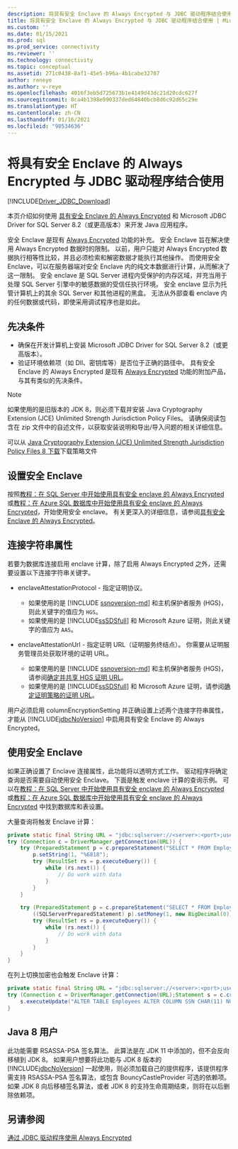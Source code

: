 ```yaml
---
description: 将具有安全 Enclave 的 Always Encrypted 与 JDBC 驱动程序结合使用
title: 将具有安全 Enclave 的 Always Encrypted 与 JDBC 驱动程序结合使用 | Microsoft Docs
ms.custom: ''
ms.date: 01/15/2021
ms.prod: sql
ms.prod_service: connectivity
ms.reviewer: ''
ms.technology: connectivity
ms.topic: conceptual
ms.assetid: 271c0438-8af1-45e5-b96a-4b1cabe32707
author: reneye
ms.author: v-reye
ms.openlocfilehash: 4016f3eb5d725673b1e4149d43dc21d20cdc627f
ms.sourcegitcommit: 8ca4b1398e090337ded64840bcb8d6c92d65c29e
ms.translationtype: HT
ms.contentlocale: zh-CN
ms.lasthandoff: 01/16/2021
ms.locfileid: "98534636"
---
```

# <a name="using-always-encrypted-with-secure-enclaves-with-the-jdbc-driver"></a>将具有安全 Enclave 的 Always Encrypted 与 JDBC 驱动程序结合使用
[!INCLUDE[Driver_JDBC_Download](../../includes/driver_jdbc_download.md)]

本页介绍如何使用 [具有安全 Enclave 的 Always Encrypted](../../relational-databases/security/encryption/always-encrypted-enclaves.md) 和 Microsoft JDBC Driver for SQL Server 8.2（或更高版本）来开发 Java 应用程序。

安全 Enclave 是现有 [Always Encrypted](../../relational-databases/security/encryption/always-encrypted-database-engine.md) 功能的补充。 安全 Enclave 旨在解决使用 Always Encrypted 数据时的限制。 以前，用户只能对 Always Encrypted 数据执行相等性比较，并且必须检索和解密数据才能执行其他操作。 而使用安全 Enclave，可以在服务器端对安全 Enclave 内的纯文本数据进行计算，从而解决了这一限制。 安全 enclave 是 SQL Server 进程内受保护的内存区域，并充当用于处理 SQL Server 引擎中的敏感数据的受信任执行环境。 安全 enclave 显示为托管计算机上的其余 SQL Server 和其他进程的黑盒。 无法从外部查看 enclave 内的任何数据或代码，即使采用调试程序也是如此。

## <a name="prerequisites"></a>先决条件
- 确保在开发计算机上安装 Microsoft JDBC Driver for SQL Server 8.2（或更高版本）。
- 验证环境依赖项（如 Dll、密钥库等）是否位于正确的路径中。 具有安全 Enclave 的 Always Encrypted 是现有 [Always Encrypted](../../connect/jdbc/using-always-encrypted-with-the-jdbc-driver.md) 功能的附加产品，与其有类似的先决条件。

> [!Note]
> 如果使用的是旧版本的 JDK 8，则必须下载并安装 Java Cryptography Extension (JCE) Unlimited Strength Jurisdiction Policy Files。 请确保阅读包含在 zip 文件中的自述文件，以获取安装说明和导出/导入问题的相关详细信息。  
>
> 可以从 [Java Cryptography Extension (JCE) Unlimited Strength Jurisdiction Policy Files 8 下载](https://www.oracle.com/technetwork/java/javase/downloads/jce8-download-2133166.html)下载策略文件

## <a name="setting-up-secure-enclaves"></a>设置安全 Enclave
按照[教程：在 SQL Server 中开始使用具有安全 enclave 的 Always Encrypted](../../relational-databases/security/tutorial-getting-started-with-always-encrypted-enclaves.md) 或[教程：在 Azure SQL 数据库中开始使用具有安全 enclave 的 Always Encrypted](/azure/azure-sql/database/always-encrypted-enclaves-getting-started)，开始使用安全 enclave。 有关更深入的详细信息，请参阅[具有安全 Enclave 的 Always Encrypted](../../relational-databases/security/encryption/always-encrypted-enclaves.md)。

## <a name="connection-string-properties"></a>连接字符串属性

若要为数据库连接启用 enclave 计算，除了启用 Always Encrypted 之外，还需要设置以下连接字符串关键字。

- enclaveAttestationProtocol - 指定证明协议。 
  - 如果使用的是 [!INCLUDE [ssnoversion-md](../../includes/ssnoversion-md.md)] 和主机保护者服务 (HGS)，则此关键字的值应为 `HGS`。
  - 如果使用的是 [!INCLUDE[ssSDSfull](../../includes/sssdsfull-md.md)] 和 Microsoft Azure 证明，则此关键字的值应为 `AAS`。

- enclaveAttestationUrl - 指定证明 URL（证明服务终结点）。 你需要从证明服务管理员处获取环境的证明 URL。
  - 如果使用的是 [!INCLUDE [ssnoversion-md](../../includes/ssnoversion-md.md)] 和主机保护者服务 (HGS)，请参阅[确定并共享 HGS 证明 URL](../../relational-databases/security/encryption/always-encrypted-enclaves-host-guardian-service-deploy.md#step-6-determine-and-share-the-hgs-attestation-url)。
  - 如果使用的是 [!INCLUDE[ssSDSfull](../../includes/sssdsfull-md.md)] 和 Microsoft Azure 证明，请参阅[确定证明策略的证明 URL](/azure-sql/database/always-encrypted-enclaves-configure-attestation#determine-the-attestation-url-for-your-attestation-policy)。

用户必须启用 columnEncryptionSetting 并正确设置上述两个连接字符串属性，才能从 [!INCLUDE[jdbcNoVersion](../../includes/jdbcnoversion_md.md)] 中启用具有安全 Enclave 的 Always Encrypted。

## <a name="working-with-secure-enclaves"></a>使用安全 Enclave
如果正确设置了 Enclave 连接属性，此功能将以透明方式工作。 驱动程序将确定查询是否需要自动使用安全 Enclave。 下面是触发 enclave 计算的查询示例。 可以在[教程：在 SQL Server 中开始使用具有安全 enclave 的 Always Encrypted](../../relational-databases/security/tutorial-getting-started-with-always-encrypted-enclaves.md) 或[教程：在 Azure SQL 数据库中开始使用具有安全 enclave 的 Always Encrypted](/azure/azure-sql/database/always-encrypted-enclaves-getting-started) 中找到数据库和表设置。


大量查询将触发 Enclave 计算：
```java
private static final String URL = "jdbc:sqlserver://<server>:<port>;user=<username>;password=<password>;databaseName=ContosoHR;columnEncryptionSetting=enabled;enclaveAttestationUrl=<attestation-url>;enclaveAttestationProtocol=<attestation-protocol>;";
try (Connection c = DriverManager.getConnection(URL)) {
    try (PreparedStatement p = c.prepareStatement("SELECT * FROM Employees WHERE SSN LIKE ?")) {
        p.setString(1, "%6818");
        try (ResultSet rs = p.executeQuery()) {
            while (rs.next()) {
                // Do work with data
            }
        }
    }
    
    try (PreparedStatement p = c.prepareStatement("SELECT * FROM Employees WHERE SALARY > ?")) {
        ((SQLServerPreparedStatement) p).setMoney(1, new BigDecimal(0));
        try (ResultSet rs = p.executeQuery()) {
            while (rs.next()) {
                // Do work with data
            }
        }
    }
}
```

在列上切换加密也会触发 Enclave 计算：
```java
private static final String URL = "jdbc:sqlserver://<server>:<port>;user=<username>;password=<password>;databaseName=ContosoHR;columnEncryptionSetting=enabled;enclaveAttestationUrl=<attestation-url>;enclaveAttestationProtocol=<attestation-protocol>;";
try (Connection c = DriverManager.getConnection(URL);Statement s = c.createStatement()) {
    s.executeUpdate("ALTER TABLE Employees ALTER COLUMN SSN CHAR(11) NULL WITH (ONLINE = ON)");
}
```

## <a name="java-8-users"></a>Java 8 用户
此功能需要 RSASSA-PSA 签名算法。 此算法是在 JDK 11 中添加的，但不会反向移植到 JDK 8。 如果用户想要将此功能与 JDK 8 版本的 [!INCLUDE[jdbcNoVersion](../../includes/jdbcnoversion_md.md)] 一起使用，则必须加载自己的提供程序，该提供程序需支持 RSASSA-PSA 签名算法，或包含 BouncyCastleProvider 可选的依赖项。 如果 JDK 8 向后移植签名算法，或者 JDK 8 的支持生命周期结束，则将在以后删除依赖项。

## <a name="see-also"></a>另请参阅
[通过 JDBC 驱动程序使用 Always Encrypted](../../connect/jdbc/using-always-encrypted-with-the-jdbc-driver.md)  
